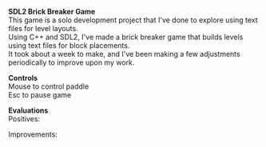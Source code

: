 **SDL2 Brick Breaker Game**  
This game is a solo development project that I've done to explore using text files for level layouts.  
Using C++ and SDL2, I've made a brick breaker game that builds levels using text files for block placements.  
It took about a week to make, and I've been making a few adjustments periodically to improve upon my work.  

**Controls**  
Mouse to control paddle  
Esc to pause game  

**Evaluations**  
Positives:  


Improvements:  

